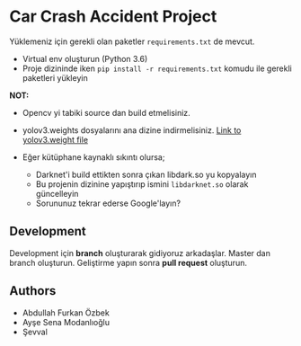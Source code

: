 # Car Crash Accident Project

Yüklemeniz için gerekli olan paketler `requirements.txt` de mevcut.

- Virtual env oluşturun (Python 3.6)
- Proje dizininde iken `pip install -r requirements.txt` komudu ile gerekli paketleri yükleyin

**NOT:** 
- Opencv yi tabiki source dan build etmelisiniz.
- yolov3.weights dosyalarını ana dizine indirmelisiniz. [Link to yolov3.weight file](https://pjreddie.com/media/files/yolov3.weights)

- Eğer kütüphane kaynaklı sıkıntı olursa;
  - Darknet'i build ettikten sonra çıkan libdark.so yu kopyalayın
  - Bu projenin dizinine yapıştırıp ismini `libdarknet.so` olarak güncelleyin
  - Sorununuz tekrar ederse Google'layın?

## Development
Development için **branch** oluşturarak gidiyoruz arkadaşlar. Master dan branch oluşturun. Geliştirme yapın sonra **pull request** oluşturun. 

## Authors
- Abdullah Furkan Özbek
- Ayşe Sena Modanlıoğlu
- Şevval
